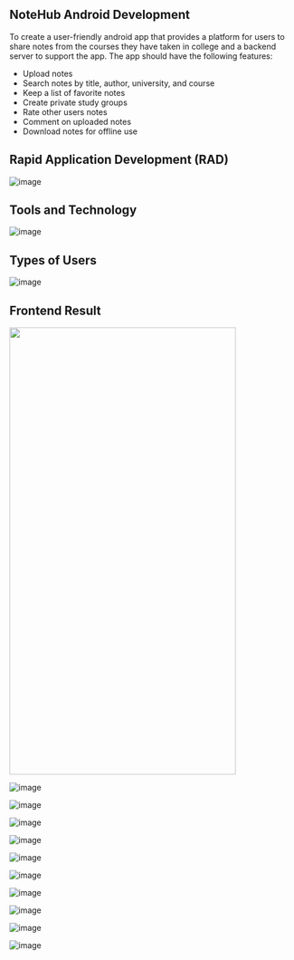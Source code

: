 ## NoteHub Android Development
To create a user-friendly android app that provides a platform for users to share notes from the courses they have taken in college and a backend server to support the app. The app should have the following features:

* Upload notes
* Search notes by title, author, university, and course
* Keep a list of favorite notes
* Create private study groups
* Rate other users notes
* Comment on uploaded notes
* Download notes for offline use

## Rapid Application Development (RAD)
![image](https://user-images.githubusercontent.com/59902126/130347511-adf5af50-b7fc-4adc-b917-1e2965240325.png)

## Tools and Technology 
![image](https://user-images.githubusercontent.com/59902126/130347554-352d0528-d4fe-49de-b7f8-b2f21070c067.png)

## Types of Users
![image](https://user-images.githubusercontent.com/59902126/130347575-ea631935-db3f-41fb-a6b7-f646b5028548.png)

## Frontend Result
<img src="https://user-images.githubusercontent.com/59902126/130347581-ba8a083d-3ad2-4b8d-8eb7-513e19b1cd65.png" width="400" height="790">

![image](https://user-images.githubusercontent.com/59902126/130347583-1e95b1f3-b9c3-440d-beee-e7b7e8a6ad13.png)

![image](https://user-images.githubusercontent.com/59902126/130347585-2cc9f664-d59e-46a8-9f20-4291c308d7c0.png)

![image](https://user-images.githubusercontent.com/59902126/130347586-d7d8056c-2fc1-48ae-b810-472c19031249.png)

![image](https://user-images.githubusercontent.com/59902126/130347590-d5fa78f0-50e9-4063-ac6d-44e75db4baa6.png)

![image](https://user-images.githubusercontent.com/59902126/130347591-404c36e6-7cfc-4c66-b64d-18b9b3d1777d.png)

![image](https://user-images.githubusercontent.com/59902126/130347593-c8540fa3-5f38-4f58-83f3-574fce12b74e.png)

![image](https://user-images.githubusercontent.com/59902126/130347596-62a3d092-4932-4963-a348-e83a067f4e94.png)

![image](https://user-images.githubusercontent.com/59902126/130347597-dfbac1db-b702-41f9-908f-1556747de03a.png)

![image](https://user-images.githubusercontent.com/59902126/130347598-522e773a-331b-4d6a-8527-24a0a396b725.png)

![image](https://user-images.githubusercontent.com/59902126/130347600-d5bb4744-ca90-4ff4-b0be-50da3e1eb5c2.png)
